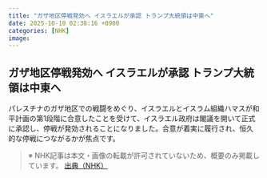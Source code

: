 ```yaml
---
title: "ガザ地区停戦発効へ イスラエルが承認 トランプ大統領は中東へ"
date: 2025-10-10 02:38:16 +0900
categories: [NHK]
image: 
---
```

## ガザ地区停戦発効へ イスラエルが承認 トランプ大統領は中東へ

パレスチナのガザ地区での戦闘をめぐり、イスラエルとイスラム組織ハマスが和平計画の第1段階に合意したことを受けて、イスラエル政府は閣議を開いて正式に承認し、停戦が発効されることになりました。合意が着実に履行され、恒久的な停戦につながるかが焦点です。

> ※ NHK記事は本文・画像の転載が許可されていないため、概要のみ掲載しています。
[出典（NHK）](http://www3.nhk.or.jp/news/html/20251009/k10014946221000.html)
